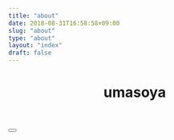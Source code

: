 ```yaml
---
title: "about"
date: 2018-08-31T16:58:58+09:00
slug: "about"
type: "about"
layout: "index"
draft: false
---
```


<header class="about-header">
    <div id="user_icon"><i class="fas fa-10x fa-user-circle"></i></div>
    <h1 id="user_name">umasoya</h1>
</header>
<div class="icons">
    <!-- Github -->
    <a href="https://github.com/umasoya/" target="_brank">
        <i class="fab fa-github"></i>
    </a>
    <!-- Linkedin -->
    <a href="https://www.linkedin.com/in/umasoya" target="_brank">
        <i class="fab fa-linkedin"></i>
    </a>
    <!-- Twitter -->
    <a href="https://twitter.com/zomqyqzvto" target="_brank">
        <i class="fab fa-twitter"></i>
    </a>
    <!-- Facebook -->
    <a href="https://facebook.com/umasoya0331" target="_brank">
        <i class="fab fa-facebook"></i>
    </a>
    <!-- Instagram -->
    <a href="https://www.instagram.com/umasoya0331" target="_brank">
        <i class="fab fa-instagram"></i>
    </a>
    <!-- Nintendo-Switch -->
    <button type="button" id="nintendo-switch" class="btn" data-clipboard-text="SW-1510-1283-3250">
        <i class="fab fa-nintendo-switch"></i>
    </button>
</div>
